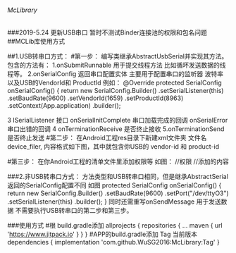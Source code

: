 ###### McLibrary
###2019-5.24 更新USB串口 暂时不测试Binder连接池的权限和包名问题
##MCLib库使用方式

##1.USB转串口方式：
#第一步：
编写类继承AbstractUsbSerial并实现其方法。
包含的方法有：
1.onSubmitRunnable
用于提交线程方法 比如循坏发送数据的线程等。
2.onSerialConfig
返回串口配置实体 主要用于配置串口的监听器 波特率以及USB的VendorId和
ProductId 例如：
@Override
protected SerialConfig onSerialConfig() {
    return new SerialConfig.Builder()
            .setSerialListener(this)
            .setBaudRate(9600)
            .setVendorId(1659)
            .setProductId(8963)
            .setContext(App.application)
            .builder();

3 ISerialListener 接口
onSerialInitComplete  串口加载完成的回调
onSerialError 串口出错的回调
4 onTerminationReceive
是否终止接收
5.onTerminationSend
是否终止发送
#第二步：
在Android工程res目录下新建xml文件夹 文件名device_filer, 内容格式如下图，其中就包含你USB的 vendor-id 和 product-id

<?xml version="1.0" encoding="utf-8"?>
<resources>
    <!-- 0x0403 / 0x6001: FTDI FT232R UART -->
    <usb-device vendor-id="1027" product-id="24577" />
    <!-- 0x0403 / 0x6015: FTDI FT231X -->
    <usb-device vendor-id="1027" product-id="24597" />
    <!-- 0x2341 / Arduino -->
    <usb-device vendor-id="9025" />
    <!-- 0x16C0 / 0x0483: Teensyduino  -->
    <usb-device vendor-id="5824" product-id="1155" />
    <!-- 0x10C4 / 0xEA60: CP210x UART Bridge -->
    <usb-device vendor-id="4292" product-id="60000" />
    <!-- 0x067B / 0x2303: Prolific PL2303 -->
    <usb-device vendor-id="1659" product-id="8963" />
    <!-- 0x1a86 / 0x7523: Qinheng CH340 -->
    <usb-device vendor-id="6790" product-id="29987" />
</resources>

#第三步：
在你Android工程的清单文件里添加权限等 如图：
//权限
<uses-feature android:name="android.hardware.usb.host" />
<application
    android:allowBackup="true"
    android:icon="@mipmap/ic_launcher"
    android:name=".App"
    android:label="@string/app_name"
    android:roundIcon="@mipmap/ic_launcher_round"
    android:supportsRtl="true"
    android:theme="@style/AppTheme">
    <activity android:name=".MainActivity">
        <intent-filter>
            <action android:name="android.intent.action.MAIN" />
            <category android:name="android.intent.category.LAUNCHER" />
        </intent-filter>
        //添加的内容
        <intent-filter>
            <action android:name="android.hardware.usb.action.USB_DEVICE_ATTACHED" />
        </intent-filter>
        <meta-data
            android:name="android.hardware.usb.action.USB_DEVICE_ATTACHED"
            android:resource="@xml/device_filter" />
    </activity>
</application>

###2.非USB转串口方式：
方法类型和USB转串口相同，但是继承AbstractSerial 返回的SerialConfig配置不同 如图
protected SerialConfig onSerialConfig() {
    return new SerialConfig.Builder()
            .setBaudRate(9600)
            .setPort("/dev/ttyO3")
            .setSerialListener(this)
            .builder();
}
同时还需重写onSendMessage 用于发送数据 不需要执行USB转串口的第二步和第三步。

###使用方式 
#根 build.gradle添加
allprojects {
		repositories {
			...
			maven { url 'https://www.jitpack.io' }
		}
	}
#APP的build.gradle添加 Tag 当前版本
dependencies {
 		   implementation 'com.github.WuSG2016:McLibrary:Tag'
 	}	